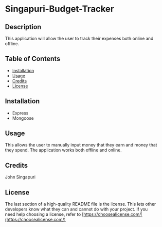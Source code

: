 # Singapuri-Budget-Tracker
## Description
This application will allow the user to track their expenses both online and offline. 

## Table of Contents 
- [Installation](#installation)
- [Usage](#usage)
- [Credits](#credits)
- [License](#license)


## Installation
- Express
- Mongoose

## Usage
This allows the user to manually input money that they earn and money that they spend. The application works both offline and online. 

## Credits
John Singapuri

## License
The last section of a high-quality README file is the license. This lets other developers know what they can and cannot do with your project. If you need help choosing a license, refer to [https://choosealicense.com/](https://choosealicense.com/)

